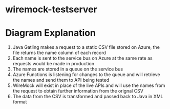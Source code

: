 # wiremock-testserver

# Diagram Explanation

1. Java Gatling makes a request to a static CSV file stored on Azure, the file returns the name column of each record
2. Each name is sent to the service bus on Azure at the same rate as requests would be made in production
3. The names are stored in a queue on the service bus
4. Azure Functions is listening for changes to the queue and will retrieve the names and send them to API being tested
5. WireMock will exist in place of the live APIs and will use the names from the request to obtain further information from the orignal CSV
6. The data from the CSV is transformed and passed back to Java in XML format